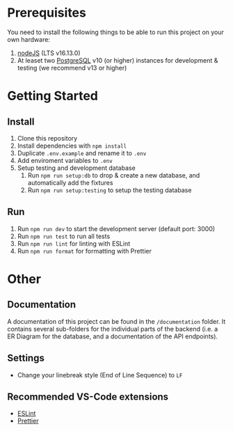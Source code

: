 # Prerequisites

You need to install the following things to be able to run this project on your own hardware:

1. [nodeJS](https://nodejs.org/en/download/) (LTS v16.13.0)
2. At leaset two [PostgreSQL](https://www.postgresql.org/download/) v10 (or higher) instances for development & testing (we recommend v13 or higher)

# Getting Started

## Install

1. Clone this repository
2. Install dependencies with `npm install`
3. Duplicate `.env.example` and rename it to `.env`
4. Add enviroment variables to `.env`
5. Setup testing and development database
   1. Run `npm run setup:db` to drop & create a new database, and automatically add the fixtures
   2. Run `npm run setup:testing` to setup the testing database

## Run

1. Run `npm run dev` to start the development server (default port: 3000)
2. Run `npm run test` to run all tests
3. Run `npm run lint` for linting with ESLint
4. Run `npm run format` for formatting with Prettier

# Other

## Documentation

A documentation of this project can be found in the `/documentation` folder. It contains several sub-folders for the individual parts of the backend (i.e. a ER Diagram for the database, and a documentation of the API endpoints).

## Settings

- Change your linebreak style (End of Line Sequence) to `LF`

## Recommended VS-Code extensions

- [ESLint](https://marketplace.visualstudio.com/items?itemName=dbaeumer.vscode-eslint)
- [Prettier](https://marketplace.visualstudio.com/items?itemName=esbenp.prettier-vscode)

